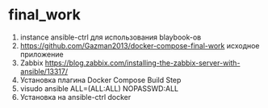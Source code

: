 # final_work
1. instance ansible-ctrl для использования blaybook-ов
2. https://github.com/Gazman2013/docker-compose-final-work исходное приложение
3. Zabbix https://blog.zabbix.com/installing-the-zabbix-server-with-ansible/13317/
4. Установка плагина Docker Compose Build Step
5. visudo ansible ALL=(ALL:ALL) NOPASSWD:ALL
6. Установка на ansible-ctrl docker 
